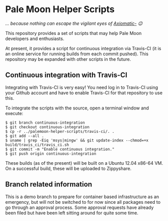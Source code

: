 # Pale Moon Helper Scripts

_... because nothing can escape the vigilant eyes of [Axiomatic-](https://github.com/Axiomatic-) :wink:_

This repository provides a set of scripts that may help Pale Moon developers and enthusiasts.

At present, it provides a script for continuous integration via Travis-CI (it is an online service for running builds from each commit pushed). This repository may be expanded with other scripts in the future.


## Continuous integration with Travis-CI

Integrating with Travis-CI is very easy! You need log in to Travis-CI using your Github account and have to enable Travis-CI for that repository to use this.

To integrate the scripts with the source, open a terminal window and execute:

	$ git branch continuous-integration
	$ git checkout continuous-integration
	$ cp -r ../palemoon-helper-scripts/travis-ci/. .
	$ git add --all .
	$ uname | grep -Eiq 'msys|mingw' && git update-index --chmod=+x build/travis_ci/travis_ci.sh
	$ git commit -m "Enable continuous integration."
	$ git push origin continuous-integration

These builds (as of the present) will be built on a Ubuntu 12.04 x86-64 VM. On a successful build, these will be uploaded to Zippyshare.

## Branch related information

This is a demo branch to prepare for container based infrastructure as an emergency, but will not be switched to for now since all packages need to go through an approval process. Some approval requests have already been filed but have been left sitting around for quite some time.
